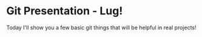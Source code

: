 # Git Presentation - Lug!

Today I'll show you a few basic git things that will be helpful in real projects!
